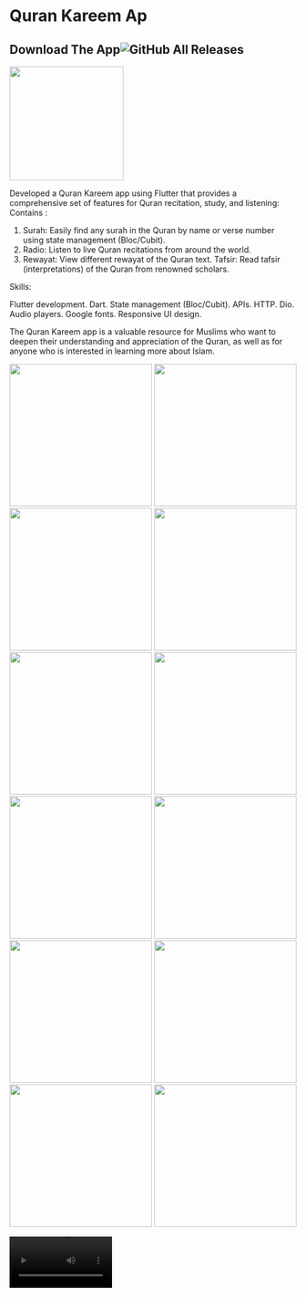 # Quran Kareem Ap

## Download The App![GitHub All Releases](https://img.shields.io/github/downloads/HusseinMohamed99/Moshaf_App/total?color=green)
<a href="https://github.com/HusseinMohamed99/Moshaf_App/releases/download/v1.0.0/QURAN.KAREEM.apk"><img src="https://playerzon.com/asset/download.png" width="200">
</img></a>

Developed a Quran Kareem app using Flutter that provides a comprehensive set of features for Quran recitation, study, and listening:
Contains :
1. Surah: Easily find any surah in the Quran by name or verse number using state management (Bloc/Cubit).
2. Radio: Listen to live Quran recitations from around the world.
3. Rewayat: View different rewayat of the Quran text.
Tafsir: Read tafsir (interpretations) of the Quran from renowned scholars.

Skills:

Flutter development.
Dart.
State management (Bloc/Cubit).
APIs.
HTTP.
Dio.
Audio players.
Google fonts.
Responsive UI design.

The Quran Kareem app is a valuable resource for Muslims who want to deepen their understanding and appreciation of the Quran, as well as for anyone who is interested in learning more about Islam.

<p>

  <img src="https://github.com/HusseinMohamed99/Moshaf_App/assets/84459939/64a007cd-df2e-4dae-97ce-df4e416886c3" width="250" />
    <img src="https://github.com/HusseinMohamed99/Moshaf_App/assets/84459939/769c7f72-b776-4d5d-8ac7-e1b39f386d92" width="250" />
    <img src="https://github.com/HusseinMohamed99/Moshaf_App/assets/84459939/bf5894ce-9fd3-4f2a-a850-2189faf9f4aa" width="250" />
    <img src="https://github.com/HusseinMohamed99/Moshaf_App/assets/84459939/85b1d244-f4b9-41fb-8090-e93ad787af10" width="250" />
    <img src="https://github.com/HusseinMohamed99/Moshaf_App/assets/84459939/f8ccea82-07ae-4361-bd8a-c62eba733cbf" width="250" />
     <img src="https://github.com/HusseinMohamed99/Moshaf_App/assets/84459939/de4198a2-401d-4aa8-9c6f-9ef9f2ccfc92" width="250" />
        <img src="https://github.com/HusseinMohamed99/Moshaf_App/assets/84459939/2aa78bbe-4b11-477b-948d-e78fafd1b31c" width="250" />
                        <img src="https://github.com/HusseinMohamed99/Moshaf_App/assets/84459939/fa96b51c-68fa-4d4d-8d4e-55868dacd31d" width="250" />
                        <img src="https://github.com/HusseinMohamed99/Moshaf_App/assets/84459939/bd1a1780-ae14-4de1-ae93-504585f0306b" width="250" />
                        <img src="https://github.com/HusseinMohamed99/Moshaf_App/assets/84459939/a54f7130-6bd5-40a9-89c2-29ed7c707942" width="250" />
                        <img src="https://github.com/HusseinMohamed99/Moshaf_App/assets/84459939/171dbf6a-77ab-4de1-9152-2117be4aef71" width="250" />
                          <img src="https://github.com/HusseinMohamed99/Moshaf_App/assets/84459939/fa5a1a21-5f52-47f0-a45c-c3cd8a12dcba" width="250" />
                    

  </p>




  <video src="https://github.com/HusseinMohamed99/Moshaf_App/assets/84459939/ea4dda8f-a981-4bd3-b5d9-fb76f136bf96" width="180" /> | <video src="https://github.com/HusseinMohamed99/Moshaf_App/assets/84459939/88c267cb-04bc-4cc5-9778-f2e58373c34c" width="180" /></video>

 




 






  
  
